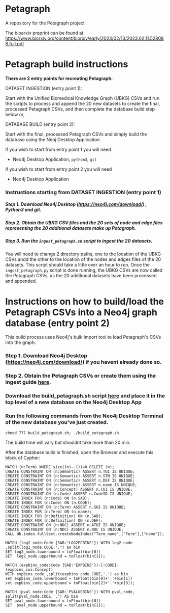# Petagraph 
A repository for the Petagraph project

The bioarxiv preprint can be found at https://www.biorxiv.org/content/biorxiv/early/2023/02/13/2023.02.11.528088.full.pdf

# Petagraph build instructions

**There are 2 entry points for recreating Petagraph:**

DATASET INGESTION (entry point 1):

Start with the Unified Biomedical Knowledge Graph (UBKG) CSVs and run the scripts to process and append the 20 new datasets to create the final, processed Petagraph CSVs, and then complete the database build step below or,

DATABASE BUILD (entry point 2):

Start with the final, processed Petagraph CSVs and simply build the database using the Neoj Desktop Application.

If you wish to start from entry point 1 you will need
- Neo4j Desktop Application, `python3`, `git`
  
If you wish to start from entry point 2 you will need
- Neo4j Desktop Application

### Instrustions starting from DATASET INGESTION (entry point 1)
##### Step 1. Download Neo4j Desktop (https://neo4j.com/download/) , Python3 and git.
##### Step 2. Obtain the UBKG CSV files and the 20 sets of node and edge files representing the 20 additional datasets make up Petagraph.
##### Step 3. Run the `ingest_petagraph.sh` script to ingest the 20 datasets.
You will need to change 2 directory paths, one to the location of the UBKG CSVs andd the other to the location of the nodes and edges files of the 20 datasets. This script should take a little over an hour to run. Once the `ingest_petagraph.py` script is done running, the UBKG CSVs are now called the Petagraph CSVs, as the 20 additional datasets have been processed and appended.

# Instructions on how to build/load the Petagraph CSVs into a Neo4j graph database (entry point 2)

This build process uses Neo4j's bulk import tool to load Petagraph's CSVs into the graph.

### Step 1. Download Neo4j Desktop (https://neo4j.com/download/) if you havent already done so.

### Step 2. Obtain the Petagraph CSVs or create them using the ingest guide [here](https://github.com/TaylorResearchLab/Petagraph/tree/main/build_process/ingest).


### Download the build_petagraph.sh script [here](https://github.com/TaylorResearchLab/Petagraph/blob/main/build_process/build/build_petagraph.sh) and place it in the top level of a new database on the Neo4j Desktop App

### Run the following commands from the Neo4j Desktop Terminal of the new database you've just created.
`chmod 777 build_petagraph.sh; ./build_petagraph.sh`

The build time will vary but shouldnt take more than 20 min.


After the database build is finished, open the Browser and execute this block of Cypher:
```cypher
MATCH (n:Term) WHERE size((n)--())=0 DELETE (n);
CREATE CONSTRAINT ON (n:Semantic) ASSERT n.TUI IS UNIQUE;
CREATE CONSTRAINT ON (n:Semantic) ASSERT n.STN IS UNIQUE;
CREATE CONSTRAINT ON (n:Semantic) ASSERT n.DEF IS UNIQUE;
CREATE CONSTRAINT ON (n:Semantic) ASSERT n.name IS UNIQUE;
CREATE CONSTRAINT ON (n:Concept) ASSERT n.CUI IS UNIQUE;
CREATE CONSTRAINT ON (n:Code) ASSERT n.CodeID IS UNIQUE;
CREATE INDEX FOR (n:Code) ON (n.SAB);
CREATE INDEX FOR (n:Code) ON (n.CODE);
CREATE CONSTRAINT ON (n:Term) ASSERT n.SUI IS UNIQUE;
CREATE INDEX FOR (n:Term) ON (n.name);
CREATE INDEX FOR (n:Definition) ON (n.SAB);
CREATE INDEX FOR (n:Definition) ON (n.DEF);
CREATE CONSTRAINT ON (n:NDC) ASSERT n.ATUI IS UNIQUE;
CREATE CONSTRAINT ON (n:NDC) ASSERT n.NDC IS UNIQUE;
CALL db.index.fulltext.createNodeIndex("Term_name",["Term"],["name"]);

MATCH (log2_node:Code {SAB:"LOG2FCBINS"}) WITH log2_node ,split(log2_node.CODE,",") as bin 
SET log2_node.lowerbound = toFloat(bin[0]) 
SET  log2_node.upperbound = toFloat(bin[1]);

MATCH (expbins_code:Code {SAB:'EXPBINS'})-[:CODE]-(expbins_cui:Concept)
WITH expbins_code ,split(expbins_code.CODE,'.') as bin 
set expbins_code.lowerbound = toFloat(bin[0]+'.'+bin[1])
set expbins_code.upperbound = toFloat(bin[2]+'.'+bin[3]);

MATCH (pval_node:Code {SAB:'PVALUEBINS'}) WITH pval_node, split(pval_node.CODE,'.') AS bin
SET pval_node.lowerbound = toFloat(bin[0]) 
SET  pval_node.upperbound = toFloat(bin[1]);
```





